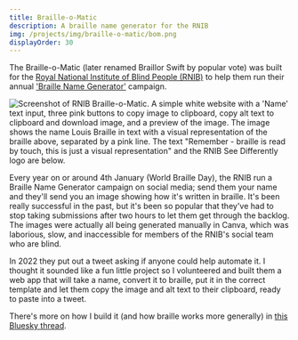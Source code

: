 ```yaml
---
title: Braille-o-Matic
description: A braille name generator for the RNIB
img: /projects/img/braille-o-matic/bom.png
displayOrder: 30
---
```


The Braille-o-Matic (later renamed Braillor Swift by popular vote) was built for the [Royal National Institute of Blind People (RNIB)](https://www.rnib.org.uk) to help them run their annual ['Braille Name Generator'](https://bsky.app/profile/rnib.bsky.social/post/3lf5ff6wkmc2w) campaign.

![Screenshot of RNIB Braille-o-Matic. A simple white website with a 'Name' text input, three pink buttons to copy image to clipboard, copy alt text to clipboard and download image, and a preview of the image. The image shows the name Louis Braille in text with a visual representation of the braille above, separated by a pink line. The text "Remember - braille is read by touch, this is just a visual representation" and the RNIB See Differently logo are below.](/img/braille-o-matic/bom.png)

Every year on or around 4th January (World Braille Day), the RNIB run a Braille Name Generator campaign on social media; send them your name and they'll send you an image showing how it's written in braille. It's been really successful in the past, but it's been so popular that they've had to stop taking submissions after two hours to let them get through the backlog. The images were actually all being generated manually in Canva, which was laborious, slow, and inaccessible for members of the RNIB's social team who are blind.

In 2022 they put out a tweet asking if anyone could help automate it. I thought it sounded like a fun little project so I volunteered and built them a web app that will take a name, convert it to braille, put it in the correct template and let them copy the image and alt text to their clipboard, ready to paste into a tweet.  

There's more on how I build it (and how braille works more generally) in [this Bluesky thread](https://bsky.app/profile/matteason.me/post/3lf5pitukjc2e).